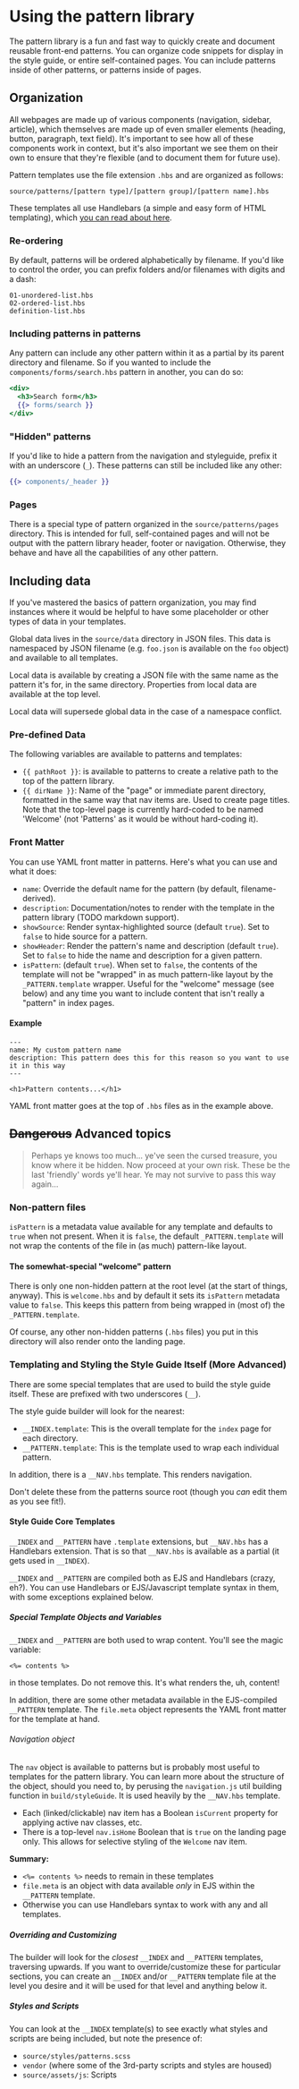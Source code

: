 # Using the pattern library

The pattern library is a fun and fast way to quickly create and document reusable front-end patterns. You can organize code snippets for display in the style guide, or entire self-contained pages. You can include patterns inside of other patterns, or patterns inside of pages.

## Organization

All webpages are made up of various components (navigation, sidebar, article), which themselves are made up of even smaller elements (heading, button, paragraph, text field). It's important to see how all of these components work in context, but it's also important we see them on their own to ensure that they're flexible (and to document them for future use).

Pattern templates use the file extension `.hbs` and are organized as follows:

```
source/patterns/[pattern type]/[pattern group]/[pattern name].hbs
```

These templates all use Handlebars (a simple and easy form of HTML templating), which [you can read about here](http://handlebarsjs.com/).

### Re-ordering

By default, patterns will be ordered alphabetically by filename. If you'd like to control the order, you can prefix folders and/or filenames with digits and a dash:

```
01-unordered-list.hbs
02-ordered-list.hbs
definition-list.hbs
```

### Including patterns in patterns

Any pattern can include any other pattern within it as a partial by its parent directory and filename. So if you wanted to include the `components/forms/search.hbs` pattern in another, you can do so:

```hbs
<div>
  <h3>Search form</h3>
  {{> forms/search }}
</div>
```

### "Hidden" patterns

If you'd like to hide a pattern from the navigation and styleguide, prefix it with an underscore (`_`). These patterns can still be included like any other:

```hbs
{{> components/_header }}
```

### Pages

There is a special type of pattern organized in the `source/patterns/pages` directory. This is intended for full, self-contained pages and will not be output with the pattern library header, footer or navigation. Otherwise, they behave and have all the capabilities of any other pattern.

## Including data

If you've mastered the basics of pattern organization, you may find instances where it would be helpful to have some placeholder or other types of data in your templates.

Global data lives in the `source/data` directory in JSON files. This data is namespaced by JSON filename (e.g. `foo.json` is available on the `foo` object) and available to all templates.

Local data is available by creating a JSON file with the same name as the pattern it's for, in the same directory. Properties from local data are available at the top level.

Local data will supersede global data in the case of a namespace conflict.

### Pre-defined Data

The following variables are available to patterns and templates:

* `{{ pathRoot }}`: is available to patterns to create a relative path to the top of the pattern library.
* `{{ dirName }}`: Name of the "page" or immediate parent directory, formatted in the same way that nav items are. Used to create page titles. Note that the top-level page is currently hard-coded to be named 'Welcome' (not 'Patterns' as it would be without hard-coding it).

### Front Matter

You can use YAML front matter in patterns. Here's what you can use and what it does:

* `name`: Override the default name for the pattern (by default, filename-derived).
* `description`: Documentation/notes to render with the template in the pattern library (TODO markdown support).
* `showSource`: Render syntax-highlighted source (default `true`). Set to `false` to hide source for a pattern.
* `showHeader`: Render the pattern's name and description (default `true`). Set to `false` to hide the name and description for a given pattern.
* `isPattern`: (default `true`). When set to `false`, the contents of the template will not be "wrapped" in as much pattern-like layout by the `_PATTERN.template` wrapper. Useful for the "welcome" message (see below) and any time you want to include content that isn't really a "pattern" in index pages.

#### Example

```
---
name: My custom pattern name
description: This pattern does this for this reason so you want to use it in this way
---

<h1>Pattern contents...</h1>
```

YAML front matter goes at the top of `.hbs` files as in the example above.

## <del>Dangerous</del> Advanced topics

> Perhaps ye knows too much... ye've seen the cursed treasure, you know where it be hidden. Now proceed at your own risk. These be the last 'friendly' words ye'll hear. Ye may not survive to pass this way again...


### Non-pattern files

`isPattern` is a metadata value available for any template and defaults to `true` when not present. When it is `false`, the default `_PATTERN.template` will not wrap the contents of the file in (as much) pattern-like layout.

#### The somewhat-special "welcome" pattern

There is only one non-hidden pattern at the root level (at the start of things, anyway). This is `welcome.hbs` and by default it sets its `isPattern` metadata value to `false`. This keeps this pattern from being wrapped in (most of) the `_PATTERN.template`.

Of course, any other non-hidden patterns (`.hbs` files) you put in this directory will also render onto the landing page.

### Templating and Styling the Style Guide Itself (More Advanced)

There are some special templates that are used to build the style guide itself. These are prefixed with two underscores (`__`).

The style guide builder will look for the nearest:

* `__INDEX.template`: This is the overall template for the `index` page for each directory.
* `__PATTERN.template`: This is the template used to wrap each individual pattern.

In addition, there is a `__NAV.hbs` template. This renders navigation.

Don't delete these from the patterns source root (though you *can* edit them as you see fit!).

#### Style Guide Core Templates

`__INDEX` and `__PATTERN` have `.template` extensions, but `__NAV.hbs` has a Handlebars extension. That is so that `__NAV.hbs` is available as a partial (it gets used in `__INDEX`).

`__INDEX` and `__PATTERN` are compiled both as EJS and Handlebars (crazy, eh?). You can use Handlebars or EJS/Javascript template syntax in them, with some exceptions explained below.

##### Special Template Objects and Variables

`__INDEX` and `__PATTERN` are both used to wrap content. You'll see the magic variable:

`<%= contents %>`

in those templates. Do not remove this. It's what renders the, uh, content!

In addition, there are some other metadata available in the EJS-compiled `__PATTERN` template. The `file.meta` object represents the YAML front matter for the template at hand.

###### Navigation object

The `nav` object is available to patterns but is probably most useful to templates for the pattern library. You can learn more about the structure of the object, should you need to, by perusing the `navigation.js` util building function in `build/styleGuide`. It is used heavily by the `__NAV.hbs` template.

* Each (linked/clickable) nav item has a Boolean `isCurrent` property for applying active nav classes, etc.
* There is a top-level `nav.isHome` Boolean that is `true` on the landing page only. This allows for selective styling of the `Welcome` nav item.

**Summary:**

* `<%= contents %>` needs to remain in these templates
* `file.meta` is an object with data available _only_ in EJS within the `__PATTERN` template.
* Otherwise you can use Handlebars syntax to work with any and all templates.

##### Overriding and Customizing

The builder will look for the _closest_ `__INDEX` and `__PATTERN` templates, traversing upwards. If you want to override/customize these for particular sections, you can create an `__INDEX` and/or `__PATTERN` template file at the level you desire and it will be used for that level and anything below it.

##### Styles and Scripts

You can look at the `__INDEX` template(s) to see exactly what styles and scripts are being included, but note the presence of:

* `source/styles/patterns.scss`
* `vendor` (where some of the 3rd-party scripts and styles are housed)
* `source/assets/js`: Scripts
